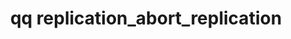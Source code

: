 ---
category: replication
command: replication_abort_replication
optional_options:
- alternate: []
  help: Unique identifier of the source replication relationship
  name: --id
  required: true
- alternate: []
  help: 'If set to true and the currently replicating snapshot was created by a policy,
    the next replication job will use the next queued snapshot instead of retrying
    the current one (default: false).'
  name: --skip-active-policy-snapshot
  required: false
permalink: /qq-cli-command-guide/replication/replication_abort_replication.html
positional_options: []
sidebar: qq_cli_command_reference_sidebar
summary: This section explains how to use the <code>qq replication_abort_replication</code>
  command.
synopsis: Abort ongoing replication work for the specified source replication relationship.
title: qq replication_abort_replication
usage: qq replication_abort_replication [-h] --id ID [--skip-active-policy-snapshot
  {true,false}]
zendesk_source: qq CLI Command Guide

---